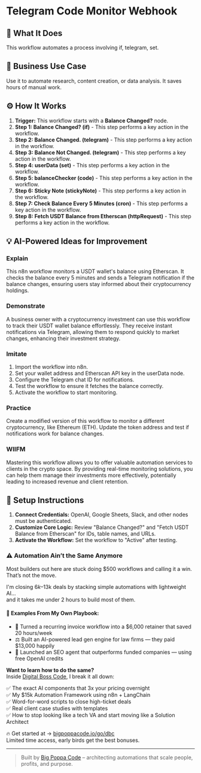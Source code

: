 # Telegram Code Monitor Webhook

## 🚀 What It Does
This workflow automates a process involving if, telegram, set.

## 💼 Business Use Case
Use it to automate research, content creation, or data analysis. It saves hours of manual work.

## ⚙️ How It Works
1.  **Trigger:** This workflow starts with a **Balance Changed?** node.
2. **Step 1: Balance Changed? (if)** - This step performs a key action in the workflow.
3. **Step 2: Balance Changed. (telegram)** - This step performs a key action in the workflow.
4. **Step 3: Balance Not Changed. (telegram)** - This step performs a key action in the workflow.
5. **Step 4: userData (set)** - This step performs a key action in the workflow.
6. **Step 5: balanceChecker (code)** - This step performs a key action in the workflow.
7. **Step 6: Sticky Note (stickyNote)** - This step performs a key action in the workflow.
8. **Step 7: Check Balance Every 5 Minutes (cron)** - This step performs a key action in the workflow.
9. **Step 8: Fetch USDT Balance from Etherscan (httpRequest)** - This step performs a key action in the workflow.

## 💡 AI-Powered Ideas for Improvement
### Explain
This n8n workflow monitors a USDT wallet's balance using Etherscan. It checks the balance every 5 minutes and sends a Telegram notification if the balance changes, ensuring users stay informed about their cryptocurrency holdings.

### Demonstrate
A business owner with a cryptocurrency investment can use this workflow to track their USDT wallet balance effortlessly. They receive instant notifications via Telegram, allowing them to respond quickly to market changes, enhancing their investment strategy.

### Imitate
1. Import the workflow into n8n.
2. Set your wallet address and Etherscan API key in the userData node.
3. Configure the Telegram chat ID for notifications.
4. Test the workflow to ensure it fetches the balance correctly.
5. Activate the workflow to start monitoring.

### Practice
Create a modified version of this workflow to monitor a different cryptocurrency, like Ethereum (ETH). Update the token address and test if notifications work for balance changes.

### WIIFM
Mastering this workflow allows you to offer valuable automation services to clients in the crypto space. By providing real-time monitoring solutions, you can help them manage their investments more effectively, potentially leading to increased revenue and client retention.

## 🔧 Setup Instructions
1. **Connect Credentials:** OpenAI, Google Sheets, Slack, and other nodes must be authenticated.
2. **Customize Core Logic:** Review "Balance Changed?" and "Fetch USDT Balance from Etherscan" for IDs, table names, and URLs.
3. **Activate the Workflow:** Set the workflow to "Active" after testing.

### ⚠️ Automation Ain’t the Same Anymore

Most builders out here are stuck doing $500 workflows and calling it a win.  
That’s not the move.  

I'm closing $6k–$13k deals by stacking simple automations with lightweight AI...  
and it takes me under 2 hours to build most of them.

#### 🧠 Examples From My Own Playbook:
- 🔁 Turned a recurring invoice workflow into a $6,000 retainer that saved 20 hours/week  
- ⚖️ Built an AI-powered lead gen engine for law firms — they paid $13,000 happily  
- 🚀 Launched an SEO agent that outperforms funded companies — using free OpenAI credits  

**Want to learn how to do the same?**  
Inside [Digital Boss Code](https://bigpoppacode.io/go/dbc), I break it all down:

✅ The exact AI components that 3x your pricing overnight  
✅ My $15k Automation Framework using n8n + LangChain  
✅ Word-for-word scripts to close high-ticket deals  
✅ Real client case studies with templates  
✅ How to stop looking like a tech VA and start moving like a Solution Architect  

🔥 Get started at → [bigpoppacode.io/go/dbc](https://bigpoppacode.io/go/dbc)  
Limited time access, early birds get the best bonuses.

---
> Built by [Big Poppa Code](https://bigpoppacode.io) – architecting automations that scale people, profits, and purpose.
